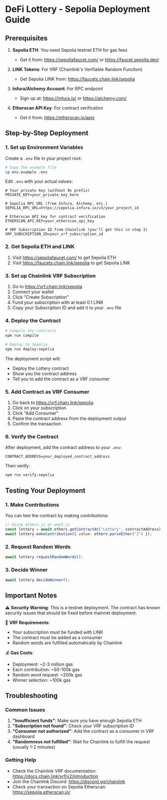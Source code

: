 # DeFi Lottery - Sepolia Deployment Guide

## Prerequisites

1. **Sepolia ETH**: You need Sepolia testnet ETH for gas fees
   - Get it from: https://sepoliafaucet.com/ or https://faucet.sepolia.dev/

2. **LINK Tokens**: For VRF (Chainlink's Verifiable Random Function)
   - Get Sepolia LINK from: https://faucets.chain.link/sepolia

3. **Infura/Alchemy Account**: For RPC endpoint
   - Sign up at: https://infura.io/ or https://alchemy.com/

4. **Etherscan API Key**: For contract verification
   - Get it from: https://etherscan.io/apis

## Step-by-Step Deployment

### 1. Set up Environment Variables

Create a `.env` file in your project root:

```bash
# Copy the example file
cp env.example .env
```

Edit `.env` with your actual values:

```env
# Your private key (without 0x prefix)
PRIVATE_KEY=your_private_key_here

# Sepolia RPC URL (from Infura, Alchemy, etc.)
SEPOLIA_RPC_URL=https://sepolia.infura.io/v3/your_project_id

# Etherscan API key for contract verification
ETHERSCAN_API_KEY=your_etherscan_api_key

# VRF Subscription ID from Chainlink (you'll get this in step 3)
VRF_SUBSCRIPTION_ID=your_vrf_subscription_id
```

### 2. Get Sepolia ETH and LINK

1. Visit https://sepoliafaucet.com/ to get Sepolia ETH
2. Visit https://faucets.chain.link/sepolia to get Sepolia LINK

### 3. Set up Chainlink VRF Subscription

1. Go to https://vrf.chain.link/sepolia
2. Connect your wallet
3. Click "Create Subscription"
4. Fund your subscription with at least 0.1 LINK
5. Copy your Subscription ID and add it to your `.env` file

### 4. Deploy the Contract

```bash
# Compile the contracts
npm run compile

# Deploy to Sepolia
npm run deploy:sepolia
```

The deployment script will:
- Deploy the Lottery contract
- Show you the contract address
- Tell you to add the contract as a VRF consumer

### 5. Add Contract as VRF Consumer

1. Go back to https://vrf.chain.link/sepolia
2. Click on your subscription
3. Click "Add Consumer"
4. Paste the contract address from the deployment output
5. Confirm the transaction

### 6. Verify the Contract

After deployment, add the contract address to your `.env`:

```env
CONTRACT_ADDRESS=your_deployed_contract_address
```

Then verify:

```bash
npm run verify:sepolia
```

## Testing Your Deployment

### 1. Make Contributions

You can test the contract by making contributions:

```javascript
// Using ethers.js or web3.js
const lottery = await ethers.getContractAt("Lottery", contractAddress);
await lottery.makeContribution({ value: ethers.parseEther("1") });
```

### 2. Request Random Words

```javascript
await lottery.requestRandomWords();
```

### 3. Decide Winner

```javascript
await lottery.decideWinner();
```

## Important Notes

⚠️ **Security Warning**: This is a testnet deployment. The contract has known security issues that should be fixed before mainnet deployment.

🔗 **VRF Requirements**: 
- Your subscription must be funded with LINK
- The contract must be added as a consumer
- Random words are fulfilled automatically by Chainlink

💰 **Gas Costs**: 
- Deployment: ~2-3 million gas
- Each contribution: ~50-100k gas
- Random word request: ~200k gas
- Winner selection: ~100k gas

## Troubleshooting

### Common Issues

1. **"Insufficient funds"**: Make sure you have enough Sepolia ETH
2. **"Subscription not found"**: Check your VRF subscription ID
3. **"Consumer not authorized"**: Add the contract as a consumer in VRF dashboard
4. **"Randomness not fulfilled"**: Wait for Chainlink to fulfill the request (usually 1-2 minutes)

### Getting Help

- Check the Chainlink VRF documentation: https://docs.chain.link/vrf/v2/introduction
- Join the Chainlink Discord: https://discord.gg/chainlink
- Check your transaction on Sepolia Etherscan: https://sepolia.etherscan.io/ 